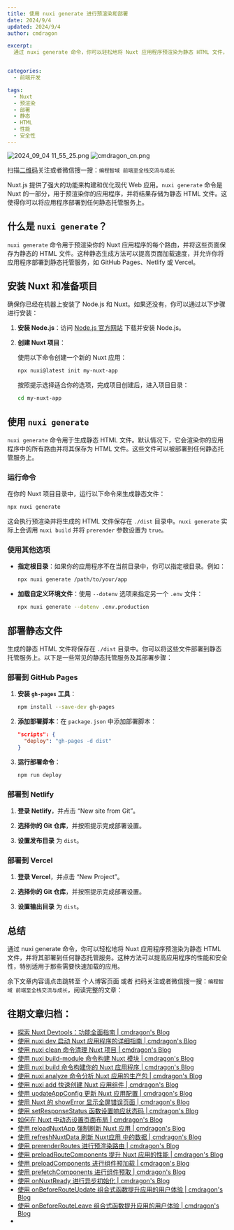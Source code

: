 ```yaml
---
title: 使用 nuxi generate 进行预渲染和部署
date: 2024/9/4
updated: 2024/9/4
author: cmdragon

excerpt:
  通过 nuxi generate 命令，你可以轻松地将 Nuxt 应用程序预渲染为静态 HTML 文件，并将其部署到任何静态托管服务。这种方法可以提高应用程序的性能和安全性，特别适用于那些需要快速加载的应用。


categories:
  - 前端开发

tags:
  - Nuxt
  - 预渲染
  - 部署
  - 静态
  - HTML
  - 性能
  - 安全性
---
```


<img src="https://static.amd794.com/blog/images/2024_09_04 11_55_25.png@blog" title="2024_09_04 11_55_25.png" alt="2024_09_04 11_55_25.png"/>

<img src="https://static.amd794.com/blog/images/cmdragon_cn.png" title="cmdragon_cn.png" alt="cmdragon_cn.png"/>


扫描[二维码](https://static.amd794.com/blog/images/cmdragon_cn.png)关注或者微信搜一搜：`编程智域 前端至全栈交流与成长`



Nuxt.js 提供了强大的功能来构建和优化现代 Web 应用。`nuxi generate` 命令是 Nuxt 的一部分，用于预渲染你的应用程序，并将结果存储为静态 HTML 文件。这使得你可以将应用程序部署到任何静态托管服务上。

## 什么是 `nuxi generate`？

`nuxi generate` 命令用于预渲染你的 Nuxt 应用程序的每个路由，并将这些页面保存为静态的 HTML 文件。这种静态生成方法可以提高页面加载速度，并允许你将应用程序部署到静态托管服务，如 GitHub Pages、Netlify 或 Vercel。

## 安装 Nuxt 和准备项目

确保你已经在机器上安装了 Node.js 和 Nuxt。如果还没有，你可以通过以下步骤进行安装：

1. **安装 Node.js**：访问 [Node.js 官方网站](https://nodejs.org/) 下载并安装 Node.js。

2. **创建 Nuxt 项目**：

   使用以下命令创建一个新的 Nuxt 应用：

   ```bash
   npx nuxi@latest init my-nuxt-app
   ```

   按照提示选择适合你的选项，完成项目创建后，进入项目目录：

   ```bash
   cd my-nuxt-app
   ```

## 使用 `nuxi generate`

`nuxi generate` 命令用于生成静态 HTML 文件。默认情况下，它会渲染你的应用程序中的所有路由并将其保存为 HTML 文件。这些文件可以被部署到任何静态托管服务上。

### 运行命令

在你的 Nuxt 项目目录中，运行以下命令来生成静态文件：

```bash
npx nuxi generate
```

这会执行预渲染并将生成的 HTML 文件保存在 `./dist` 目录中。`nuxi generate` 实际上会调用 `nuxi build` 并将 `prerender` 参数设置为 `true`。

### 使用其他选项

- **指定根目录**：如果你的应用程序不在当前目录中，你可以指定根目录。例如：

  ```bash
  npx nuxi generate /path/to/your/app
  ```

- **加载自定义环境文件**：使用 `--dotenv` 选项来指定另一个 `.env` 文件：

  ```bash
  npx nuxi generate --dotenv .env.production
  ```

## 部署静态文件

生成的静态 HTML 文件将保存在 `./dist` 目录中。你可以将这些文件部署到静态托管服务上。以下是一些常见的静态托管服务及其部署步骤：

### 部署到 GitHub Pages

1. **安装 `gh-pages` 工具**：

   ```bash
   npm install --save-dev gh-pages
   ```

2. **添加部署脚本**：在 `package.json` 中添加部署脚本：

   ```json
   "scripts": {
     "deploy": "gh-pages -d dist"
   }
   ```

3. **运行部署命令**：

   ```bash
   npm run deploy
   ```

### 部署到 Netlify

1. **登录 Netlify**，并点击 “New site from Git”。

2. **选择你的 Git 仓库**，并按照提示完成部署设置。

3. **设置发布目录** 为 `dist`。

### 部署到 Vercel

1. **登录 Vercel**，并点击 “New Project”。

2. **选择你的 Git 仓库**，并按照提示完成部署设置。

3. **设置输出目录** 为 `dist`。

## 总结

通过 nuxi generate 命令，你可以轻松地将 Nuxt 应用程序预渲染为静态 HTML 文件，并将其部署到任何静态托管服务。这种方法可以提高应用程序的性能和安全性，特别适用于那些需要快速加载的应用。


余下文章内容请点击跳转至 个人博客页面 或者 扫码关注或者微信搜一搜：`编程智域 前端至全栈交流与成长`，阅读完整的文章：


## 往期文章归档：

- [探索 Nuxt Devtools：功能全面指南 | cmdragon's Blog](https://blog.cmdragon.cn/posts/79fd8b17a254/)
- [使用 nuxi dev 启动 Nuxt 应用程序的详细指南 | cmdragon's Blog](https://blog.cmdragon.cn/posts/ef880861a974/)
- [使用 nuxi clean 命令清理 Nuxt 项目 | cmdragon's Blog](https://blog.cmdragon.cn/posts/e55433e2a415/)
- [使用 nuxi build-module 命令构建 Nuxt 模块 | cmdragon's Blog](https://blog.cmdragon.cn/posts/a9b4b6527399/)
- [使用 nuxi build 命令构建你的 Nuxt 应用程序 | cmdragon's Blog](https://blog.cmdragon.cn/posts/8d1953ced73e/)
- [使用 nuxi analyze 命令分析 Nuxt 应用的生产包 | cmdragon's Blog](https://blog.cmdragon.cn/posts/33e644a829be/)
- [使用 nuxi add 快速创建 Nuxt 应用组件 | cmdragon's Blog](https://blog.cmdragon.cn/posts/52ca85d04329/)
- [使用 updateAppConfig 更新 Nuxt 应用配置 | cmdragon's Blog](https://blog.cmdragon.cn/posts/17068dabc456/)
- [使用 Nuxt 的 showError 显示全屏错误页面 | cmdragon's Blog](https://blog.cmdragon.cn/posts/4f44ac49742b/)
- [使用 setResponseStatus 函数设置响应状态码 | cmdragon's Blog](https://blog.cmdragon.cn/posts/0e3e22c2447a/)
- [如何在 Nuxt 中动态设置页面布局 | cmdragon's Blog](https://blog.cmdragon.cn/posts/6168aad26848/)
- [使用 reloadNuxtApp 强制刷新 Nuxt 应用 | cmdragon's Blog](https://blog.cmdragon.cn/posts/c2c24219f5c0/)
- [使用 refreshNuxtData 刷新 Nuxt应用 中的数据 | cmdragon's Blog](https://blog.cmdragon.cn/posts/7696049934fb/)
- [使用 prerenderRoutes 进行预渲染路由 | cmdragon's Blog](https://blog.cmdragon.cn/posts/b28890e5d54d/)
- [使用 preloadRouteComponents 提升 Nuxt 应用的性能 | cmdragon's Blog](https://blog.cmdragon.cn/posts/851697425a66/)
- [使用 preloadComponents 进行组件预加载 | cmdragon's Blog](https://blog.cmdragon.cn/posts/6f58e9a6735b/)
- [使用 prefetchComponents 进行组件预取 | cmdragon's Blog](https://blog.cmdragon.cn/posts/a73257bce752/)
- [使用 onNuxtReady 进行异步初始化 | cmdragon's Blog](https://blog.cmdragon.cn/posts/64b599de0716/)
- [使用 onBeforeRouteUpdate 组合式函数提升应用的用户体验 | cmdragon's Blog](https://blog.cmdragon.cn/posts/cdd338b2e728/)
- [使用 onBeforeRouteLeave 组合式函数提升应用的用户体验 | cmdragon's Blog](https://blog.cmdragon.cn/posts/cfb92785e131/)
-

